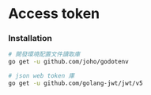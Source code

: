 # Access token



### Installation

```bash
# 開發環境配置文件讀取庫
go get -u github.com/joho/godotenv

# json web token 庫
go get -u github.com/golang-jwt/jwt/v5
```
